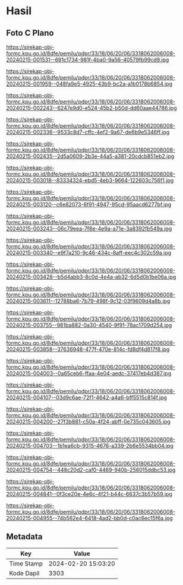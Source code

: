 # Hasil

## Foto C Plano

https://sirekap-obj-formc.kpu.go.id/8dfe/pemilu/pdpr/33/18/06/20/06/3318062006008-20240215-001531--691c1734-981f-4ba0-9a56-40579fb99cd9.jpg

https://sirekap-obj-formc.kpu.go.id/8dfe/pemilu/pdpr/33/18/06/20/06/3318062006008-20240215-001959--048fa9e5-4925-43b9-bc2a-a1b0178b6854.jpg

https://sirekap-obj-formc.kpu.go.id/8dfe/pemilu/pdpr/33/18/06/20/06/3318062006008-20240215-002243--6247e9d0-e524-45b2-b50d-dd60aae44786.jpg

https://sirekap-obj-formc.kpu.go.id/8dfe/pemilu/pdpr/33/18/06/20/06/3318062006008-20240215-002336--9533c8d7-cffc-4ef2-9a67-de6b9e5346ff.jpg

https://sirekap-obj-formc.kpu.go.id/8dfe/pemilu/pdpr/33/18/06/20/06/3318062006008-20240215-002435--2d5a0609-2b3e-44a5-a381-20cdcb851eb2.jpg

https://sirekap-obj-formc.kpu.go.id/8dfe/pemilu/pdpr/33/18/06/20/06/3318062006008-20240215-003018--83334324-ebd5-4eb3-9664-122603c756f1.jpg

https://sirekap-obj-formc.kpu.go.id/8dfe/pemilu/pdpr/33/18/06/20/06/3318062006008-20240215-003120--c6e82073-6f91-4947-95cd-95aacd6277bf.jpg

https://sirekap-obj-formc.kpu.go.id/8dfe/pemilu/pdpr/33/18/06/20/06/3318062006008-20240215-003243--06c79eea-7f8e-4e9a-a71e-3a8392fb549a.jpg

https://sirekap-obj-formc.kpu.go.id/8dfe/pemilu/pdpr/33/18/06/20/06/3318062006008-20240215-003340--e9f7a210-9c46-434c-8aff-eec4c302c59a.jpg

https://sirekap-obj-formc.kpu.go.id/8dfe/pemilu/pdpr/33/18/06/20/06/3318062006008-20240215-003428--b5d4abb3-8c0d-4e4a-ab32-6d5d0b1be06a.jpg

https://sirekap-obj-formc.kpu.go.id/8dfe/pemilu/pdpr/33/18/06/20/06/3318062006008-20240215-003611--12788ba6-7b79-498f-9c12-03f9609d4a8b.jpg

https://sirekap-obj-formc.kpu.go.id/8dfe/pemilu/pdpr/33/18/06/20/06/3318062006008-20240215-003755--981ba882-0a30-4540-9f91-78ac1709d254.jpg

https://sirekap-obj-formc.kpu.go.id/8dfe/pemilu/pdpr/33/18/06/20/06/3318062006008-20240215-003858--37636948-477f-470e-814c-fd8df4d817f8.jpg

https://sirekap-obj-formc.kpu.go.id/8dfe/pemilu/pdpr/33/18/06/20/06/3318062006008-20240215-004003--0a65ceb6-ffaa-4e04-aedc-37417eb4d387.jpg

https://sirekap-obj-formc.kpu.go.id/8dfe/pemilu/pdpr/33/18/06/20/06/3318062006008-20240215-004107--03d9c6ae-72f1-4642-a4a6-bff5515c814f.jpg

https://sirekap-obj-formc.kpu.go.id/8dfe/pemilu/pdpr/33/18/06/20/06/3318062006008-20240215-004200--27f3b881-c50a-4f24-abff-0e735c043605.jpg

https://sirekap-obj-formc.kpu.go.id/8dfe/pemilu/pdpr/33/18/06/20/06/3318062006008-20240215-004703--1b1ea6cb-9315-4676-a339-2b6e5534bb04.jpg

https://sirekap-obj-formc.kpu.go.id/8dfe/pemilu/pdpr/33/18/06/20/06/3318062006008-20240215-004754--448c20d2-caf0-4469-940b-256015ddbc53.jpg

https://sirekap-obj-formc.kpu.go.id/8dfe/pemilu/pdpr/33/18/06/20/06/3318062006008-20240215-004841--0f3ce20e-4e6c-4f21-b44c-6637c3b57b59.jpg

https://sirekap-obj-formc.kpu.go.id/8dfe/pemilu/pdpr/33/18/06/20/06/3318062006008-20240215-004955--74b562e4-6418-4ad2-bb0d-c0ac6ec15f6a.jpg


## Metadata

| Key        | Value               |
| ---------- | ------------------- |
| Time Stamp | 2024-02-20 15:03:20 |
| Kode Dapil | 3303                |



